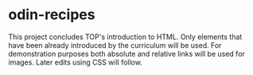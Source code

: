 # odin-recipes
This project concludes TOP's introduction to HTML.
Only elements that have been already introduced by the curriculum will be used.
For demonstration purposes both absolute and relative links will be used for images.
Later edits using CSS will follow.